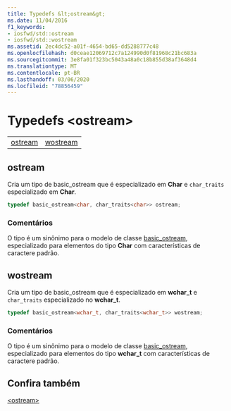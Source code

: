 ```yaml
---
title: Typedefs &lt;ostream&gt;
ms.date: 11/04/2016
f1_keywords:
- iosfwd/std::ostream
- iosfwd/std::wostream
ms.assetid: 2ec4dc52-a01f-4654-bd65-dd5288777c48
ms.openlocfilehash: d0ceae12069712c7a124990d0f81968c21bc683a
ms.sourcegitcommit: 3e8fa01f323bc5043a48a0c18b855d38af3648d4
ms.translationtype: MT
ms.contentlocale: pt-BR
ms.lasthandoff: 03/06/2020
ms.locfileid: "78856459"
---
```

# <a name="ltostreamgt-typedefs"></a>Typedefs &lt;ostream&gt;

|||
|-|-|
|[ostream](#ostream)|[wostream](#wostream)|

## <a name="ostream"></a>  ostream

Cria um tipo de basic_ostream que é especializado em **Char** e `char_traits` especializado em **Char**.

```cpp
typedef basic_ostream<char, char_traits<char>> ostream;
```

### <a name="remarks"></a>Comentários

O tipo é um sinônimo para o modelo de classe [basic_ostream](../standard-library/basic-ostream-class.md), especializado para elementos do tipo **Char** com características de caractere padrão.

## <a name="wostream"></a>  wostream

Cria um tipo de basic_ostream que é especializado em **wchar_t** e `char_traits` especializado no **wchar_t**.

```cpp
typedef basic_ostream<wchar_t, char_traits<wchar_t>> wostream;
```

### <a name="remarks"></a>Comentários

O tipo é um sinônimo para o modelo de classe [basic_ostream](../standard-library/basic-ostream-class.md), especializado para elementos do tipo **wchar_t** com características de caractere padrão.

## <a name="see-also"></a>Confira também

[\<ostream>](../standard-library/ostream.md)
